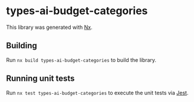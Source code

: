 # types-ai-budget-categories

This library was generated with [Nx](https://nx.dev).

## Building

Run `nx build types-ai-budget-categories` to build the library.

## Running unit tests

Run `nx test types-ai-budget-categories` to execute the unit tests via [Jest](https://jestjs.io).
